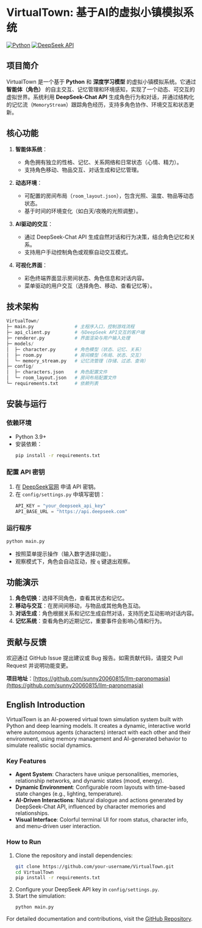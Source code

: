 
# VirtualTown: 基于AI的虚拟小镇模拟系统
[![Python](https://img.shields.io/badge/Python-3.9+-blue.svg)](https://www.python.org/)
[![DeepSeek API](https://img.shields.io/badge/DeepSeek-Chat-orange.svg)](https://www.deepseek.com/)

## 项目简介
VirtualTown 是一个基于 **Python** 和 **深度学习模型** 的虚拟小镇模拟系统。它通过 **智能体（角色）** 的自主交互、记忆管理和环境感知，实现了一个动态、可交互的虚拟世界。系统利用 **DeepSeek-Chat API** 生成角色行为和对话，并通过结构化的记忆流（`MemoryStream`）跟踪角色经历，支持多角色协作、环境交互和状态更新。


## 核心功能
1. **智能体系统**：
   - 角色拥有独立的性格、记忆、关系网络和日常状态（心情、精力）。
   - 支持角色移动、物品交互、对话生成和记忆管理。

2. **动态环境**：
   - 可配置的房间布局（`room_layout.json`），包含光照、温度、物品等动态状态。
   - 基于时间的环境变化（如白天/夜晚的光照调整）。

3. **AI驱动的交互**：
   - 通过 DeepSeek-Chat API 生成自然对话和行为决策，结合角色记忆和关系。
   - 支持用户手动控制角色或观察自动交互模式。

4. **可视化界面**：
   - 彩色终端界面显示房间状态、角色信息和对话内容。
   - 菜单驱动的用户交互（选择角色、移动、查看记忆等）。


## 技术架构
```python
VirtualTown/
├─ main.py               # 主程序入口，控制游戏流程
├─ api_client.py         # 与DeepSeek API交互的客户端
├─ renderer.py           # 界面渲染与用户输入处理
├─ models/
│  ├─ character.py       # 角色模型（状态、记忆、关系）
│  ├─ room.py            # 房间模型（布局、状态、交互）
│  └─ memory_stream.py   # 记忆流管理（存储、过滤、查询）
├─ config/
│  ├─ characters.json    # 角色配置文件
│  └─ room_layout.json   # 房间布局配置文件
└─ requirements.txt      # 依赖列表
```


## 安装与运行
### 依赖环境
- Python 3.9+
- 安装依赖：
  ```bash
  pip install -r requirements.txt
  ```

### 配置 API 密钥
1. 在 [DeepSeek官网](https://www.deepseek.com/) 申请 API 密钥。
2. 在 `config/settings.py` 中填写密钥：
   ```python
   API_KEY = "your_deepseek_api_key"
   API_BASE_URL = "https://api.deepseek.com"
   ```

### 运行程序
```bash
python main.py
```
- 按照菜单提示操作（输入数字选择功能）。
- 观察模式下，角色会自动互动，按 `q` 键退出观察。


## 功能演示
1. **角色切换**：选择不同角色，查看其状态和记忆。
2. **移动与交互**：在房间间移动，与物品或其他角色互动。
3. **对话生成**：角色根据关系和记忆生成自然对话，支持历史互动影响对话内容。
4. **记忆系统**：查看角色的近期记忆，重要事件会影响心情和行为。


## 贡献与反馈
欢迎通过 GitHub Issue 提出建议或 Bug 报告。如需贡献代码，请提交 Pull Request 并说明功能变更。

**项目地址**：[https://github.com/sunny20060815/llm-paronomasia](https://github.com/sunny20060815/llm-paronomasia)


## English Introduction
VirtualTown is an AI-powered virtual town simulation system built with Python and deep learning models. It creates a dynamic, interactive world where autonomous agents (characters) interact with each other and their environment, using memory management and AI-generated behavior to simulate realistic social dynamics.

### Key Features
- **Agent System**: Characters have unique personalities, memories, relationship networks, and dynamic states (mood, energy).
- **Dynamic Environment**: Configurable room layouts with time-based state changes (e.g., lighting, temperature).
- **AI-Driven Interactions**: Natural dialogue and actions generated by DeepSeek-Chat API, influenced by character memories and relationships.
- **Visual Interface**: Colorful terminal UI for room status, character info, and menu-driven user interaction.

### How to Run
1. Clone the repository and install dependencies:
   ```bash
   git clone https://github.com/your-username/VirtualTown.git
   cd VirtualTown
   pip install -r requirements.txt
   ```
2. Configure your DeepSeek API key in `config/settings.py`.
3. Start the simulation:
   ```bash
   python main.py
   ```

For detailed documentation and contributions, visit the [GitHub Repository](https://github.com/sunny20060815/llm-paronomasia).
```


